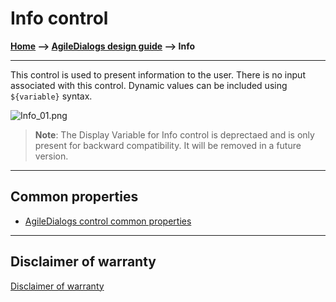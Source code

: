 # Info control

**[Home](/) --> [AgileDialogs design guide](/guides/AgileDialogs-DesignGuide.md) --> Info**

---

This control is used to present information to the user. There is no input associated with this control. Dynamic values can be included using `${variable}` syntax.

![Info_01.png](../media/AgileDialogsDesignGuide/Info_01.png)

> **Note**: The Display Variable for Info control is deprectaed and is only present for
backward compatibility. It will be removed in a future version.

---

## Common properties

- [AgileDialogs control common properties](ControlCommonProperties.md)

---

## Disclaimer of warranty

[Disclaimer of warranty](DisclaimerOfWarranty.md)
